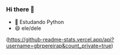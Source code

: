 ### Hi there 👋


- 🌱 Estudando Python
- 😄 ele/dele


(https://github-readme-stats.vercel.app/api?username=gbrpereirap&count_private=true)

